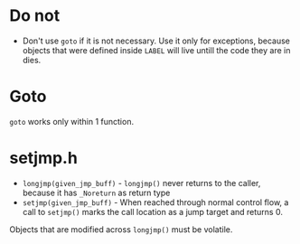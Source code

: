 #                  Do not

- Don't use `goto` if it is not necessary. Use it only for exceptions, because objects that were defined inside `LABEL` will live untill the code they are in dies.

#                  Goto

`goto` works only within 1 function.

#                  setjmp.h

- `longjmp(given_jmp_buff)` - `longjmp()` never returns to the caller, because it has `_Noreturn` as return type
- `setjmp(given_jmp_buff)` - When reached through normal control flow, a call to `setjmp()` marks the call location as a jump target and returns 0.

Objects that are modified across `longjmp()` must be volatile. 